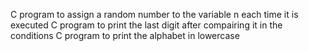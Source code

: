 C program to assign a random number to the variable n each time it is executed
C program to print the last digit after compairing it in the conditions
C program to print the alphabet in lowercase
